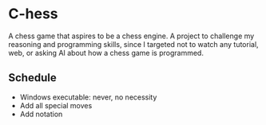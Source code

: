# C-hess
A chess game that aspires to be a chess engine.
A project to challenge my reasoning and programming skills, since I targeted not to watch any tutorial, web, or asking AI about how a chess game is programmed.
## Schedule
- Windows executable: never, no necessity
- Add all special moves
- Add notation
